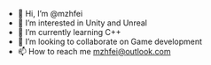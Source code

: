 - 👋 Hi, I’m @mzhfei
- 👀 I’m interested in Unity and Unreal
- 🌱 I’m currently learning C++
- 💞️ I’m looking to collaborate on Game development
- 📫 How to reach me mzhfei@outlook.com

<!---
mzhfei/mzhfei is a ✨ special ✨ repository because its `README.md` (this file) appears on your GitHub profile.
You can click the Preview link to take a look at your changes.
--->
